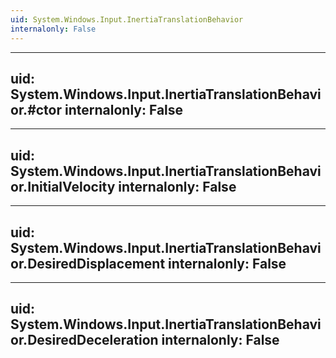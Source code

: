```yaml
---
uid: System.Windows.Input.InertiaTranslationBehavior
internalonly: False
---
```


---
uid: System.Windows.Input.InertiaTranslationBehavior.#ctor
internalonly: False
---

---
uid: System.Windows.Input.InertiaTranslationBehavior.InitialVelocity
internalonly: False
---

---
uid: System.Windows.Input.InertiaTranslationBehavior.DesiredDisplacement
internalonly: False
---

---
uid: System.Windows.Input.InertiaTranslationBehavior.DesiredDeceleration
internalonly: False
---
